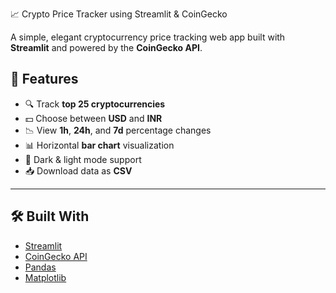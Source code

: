 📈 Crypto Price Tracker using Streamlit & CoinGecko

A simple, elegant cryptocurrency price tracking web app built with **Streamlit** and powered by the **CoinGecko API**.

## 🚀 Features

- 🔍 Track **top 25 cryptocurrencies**
- 💵 Choose between **USD** and **INR**
- 📉 View **1h**, **24h**, and **7d** percentage changes
- 📊 Horizontal **bar chart** visualization
- 🎨 Dark & light mode support
- 📥 Download data as **CSV**

---

## 🛠️ Built With

- [Streamlit](https://streamlit.io/)
- [CoinGecko API](https://www.coingecko.com/en/api)
- [Pandas](https://pandas.pydata.org/)
- [Matplotlib](https://matplotlib.org/)

